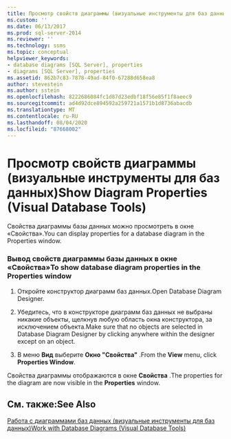```yaml
---
title: Просмотр свойств диаграммы (визуальные инструменты для баз данных) | Документация Майкрософт
ms.custom: ''
ms.date: 06/13/2017
ms.prod: sql-server-2014
ms.reviewer: ''
ms.technology: ssms
ms.topic: conceptual
helpviewer_keywords:
- database diagrams [SQL Server], properties
- diagrams [SQL Server], properties
ms.assetid: 862b7c83-7878-49ad-84f0-67288d658ea8
author: stevestein
ms.author: sstein
ms.openlocfilehash: 8222686084fc1d87d23edbf18f56e85f1f8aeec9
ms.sourcegitcommit: ad4d92dce894592a259721a1571b1d8736abacdb
ms.translationtype: MT
ms.contentlocale: ru-RU
ms.lasthandoff: 08/04/2020
ms.locfileid: "87668002"
---
```

# <a name="show-diagram-properties-visual-database-tools"></a><span data-ttu-id="0c415-102">Просмотр свойств диаграммы (визуальные инструменты для баз данных)</span><span class="sxs-lookup"><span data-stu-id="0c415-102">Show Diagram Properties (Visual Database Tools)</span></span>
  <span data-ttu-id="0c415-103">Свойства диаграммы базы данных можно просмотреть в окне «Свойства».</span><span class="sxs-lookup"><span data-stu-id="0c415-103">You can display properties for a database diagram in the Properties window.</span></span>  
  
### <a name="to-show-database-diagram-properties-in-the-properties-window"></a><span data-ttu-id="0c415-104">Вывод свойств диаграммы базы данных в окне «Свойства»</span><span class="sxs-lookup"><span data-stu-id="0c415-104">To show database diagram properties in the Properties window</span></span>  
  
1.  <span data-ttu-id="0c415-105">Откройте конструктор диаграмм баз данных.</span><span class="sxs-lookup"><span data-stu-id="0c415-105">Open Database Diagram Designer.</span></span>  
  
2.  <span data-ttu-id="0c415-106">Убедитесь, что в конструкторе диаграмм баз данных не выбраны никакие объекты, щелкнув любую область окна конструктора, за исключением объекта.</span><span class="sxs-lookup"><span data-stu-id="0c415-106">Make sure that no objects are selected in Database Diagram Designer by clicking anywhere within the designer except on an object.</span></span>  
  
3.  <span data-ttu-id="0c415-107">В меню **Вид** выберите **Окно "Свойства"** .</span><span class="sxs-lookup"><span data-stu-id="0c415-107">From the **View** menu, click **Properties Window**.</span></span>  
  
 <span data-ttu-id="0c415-108">Свойства диаграммы отображаются в окне **Свойства** .</span><span class="sxs-lookup"><span data-stu-id="0c415-108">The properties for the diagram are now visible in the **Properties** window.</span></span>  
  
## <a name="see-also"></a><span data-ttu-id="0c415-109">См. также:</span><span class="sxs-lookup"><span data-stu-id="0c415-109">See Also</span></span>  
 [<span data-ttu-id="0c415-110">Работа с диаграммами баз данных (визуальные инструменты для баз данных)</span><span class="sxs-lookup"><span data-stu-id="0c415-110">Work with Database Diagrams &#40;Visual Database Tools&#41;</span></span>](visual-database-tools.md)  
  
  
